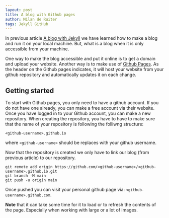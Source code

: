 ```yaml
---
layout: post
title: A blog with Github pages
author: Milan de Ruiter
tags: Jekyll GitHub 
---
```


In previous article [A blog with Jekyll](/2022-01-12/a-blog-with-jekyll) we have learned how to make a blog and run it on your local machine. But, what is a blog when it is only accessible from your machine. 

One way to make the blog accessible and put it online is to get a domain and upload your website. Another way is to make use of [Github Pages](https://pages.github.com).
As the header on the Github pages indicates, it will host your website from your github repository and automatically updates it on each change.


## Getting started

To start with Github pages, you only need to have a github account. If you do not have one already, you can make a free account via their website.
Once you have logged in to your Github account, you can make a new repository. When creating the repository, you have to have to make sure that the name of your repository is following the folliwng structure:
```
<github-username>.github.io
```
where `<github-username>` should be replaces with your github username.

Now that the repository is created we only have to link our blog (from previous article) to our repository. 

```
git remote add origin https://github.com/<github-username>/<github-username>.github.io.git
git branch -M main
git push -u origin main
```

Once pushed you can visit your personal github page via: `<github-username>.github.com`.

<b>Note</b> that it can take some time for it to load or to refresh the contents of the page. Especially when working with large or a lot of images. 
